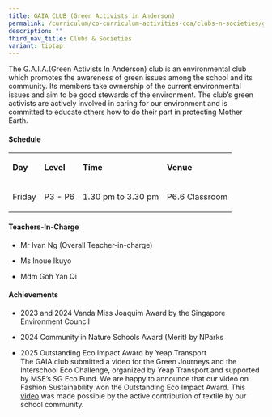 ```yaml
---
title: GAIA CLUB (Green Activists in Anderson)
permalink: /curriculum/co-curriculum-activities-cca/clubs-n-societies/g-a-i-a-club-green-activitists-in-anderso/
description: ""
third_nav_title: Clubs & Societies
variant: tiptap
---
```

<p>The G.A.I.A.(Green Activists In Anderson) club is an environmental club
which promotes the awareness of green issues among the school and its community.
Its members take ownership of the current environmental issues and aim
to be good stewards of the environment. The club’s green activists are
actively involved in caring for our environment and is committed to educate
others how to do their part in protecting Mother Earth.</p>
<h4><strong>Schedule</strong></h4>
<table style="minWidth: 100px">
<colgroup>
<col>
<col>
<col>
<col>
</colgroup>
<tbody>
<tr>
<td rowspan="1" colspan="1">
<p><strong>Day</strong>
</p>
</td>
<td rowspan="1" colspan="1">
<p><strong>Level</strong>
</p>
</td>
<td rowspan="1" colspan="1">
<p><strong>Time</strong>
</p>
</td>
<td rowspan="1" colspan="1">
<p><strong>Venue</strong>
</p>
</td>
</tr>
<tr>
<td rowspan="1" colspan="1">
<p>Friday</p>
</td>
<td rowspan="1" colspan="1">
<p>P3 - P6</p>
</td>
<td rowspan="1" colspan="1">
<p>1.30 pm to 3.30 pm</p>
</td>
<td rowspan="1" colspan="1">
<p>P6.6 Classroom</p>
</td>
</tr>
</tbody>
</table>
<h4><strong>Teachers-In-Charge</strong></h4>
<ul data-tight="true" class="tight">
<li>
<p>Mr Ivan Ng (Overall Teacher-in-charge)</p>
</li>
<li>
<p>Ms Inoue Ikuyo</p>
</li>
<li>
<p>Mdm Goh Yan Qi</p>
</li>
</ul>
<h4><strong>Achievements</strong></h4>
<ul data-tight="true" class="tight">
<li>
<p>2023 and 2024 Vanda Miss Joaquim Award by the Singapore Environment Council</p>
</li>
<li>
<p>2024 Community in Nature Schools Award (Merit) by NParks</p>
</li>
<li>
<p>2025 Outstanding Eco Impact Award by Yeap Transport
<br>The GAIA club submitted a video for the Green Journeys and the Interschool
Eco Challenge, organized by Yeap Transport and supported by MSE’s SG Eco
Fund. We are happy to announce that our video on Fashion Sustainability
won the Outstanding Eco Impact Award. This <a href="https://vimeo.com/1028820928" rel="noopener nofollow" target="_blank">video</a> was made possible by the active
contribution of textile by our school community.</p>
<p></p>
</li>
</ul>
<p></p>